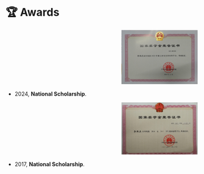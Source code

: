 # 🏆 Awards

<div class='paper-box'><div class='paper-box-image' style="text-align: right;"><div><div class="badge"></div><img src='images/awd/2024_National_Scholarship.png' alt="sym" width="200"   >
</div></div>
<div class='paper-box-text' markdown="1">




- 2024, **National Scholarship**.

</div>
</div>

<div class='paper-box'><div class='paper-box-image' style="text-align: right;"><div><div class="badge"></div><img src='images/awd/2017_National_Scholarship.png' alt="sym" width="200"   >
</div></div>
<div class='paper-box-text' markdown="1">



- 2017, **National Scholarship**.

</div>
</div>

